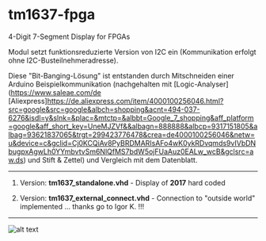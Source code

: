 # tm1637-fpga
4-Digit 7-Segment Display for FPGAs

Modul setzt funktionsreduzierte Version von I2C ein (Kommunikation erfolgt ohne I2C-Busteilnehmeradresse).

Diese "Bit-Banging-Lösung" ist entstanden durch Mitschneiden einer Arduino Beispielkommunikation (nachgehalten mit [Logic-Analyser](https://www.saleae.com/de [Aliexpress]https://de.aliexpress.com/item/4000100256046.html?src=google&src=google&albch=shopping&acnt=494-037-6276&isdl=y&slnk=&plac=&mtctp=&albbt=Google_7_shopping&aff_platform=google&aff_short_key=UneMJZVf&&albagn=888888&albcp=9317151805&albag=93621837065&trgt=299423776478&crea=de4000100256046&netw=u&device=c&gclid=Cj0KCQiAv8PyBRDMARIsAFo4wK0ykRDvqmds9vIVbDNbugpxAgwLh0YYmbvtvSm6NlQfMS7bdW5ojFUaAuz0EALw_wcB&gclsrc=aw.ds) und Stift & Zettel) und Vergleich mit dem Datenblatt.

<!--Todo (... dahingehende Änderungsversuche machen Probleme mit wertwillkürlicher Anzeige !!! Problem: voneinander (un)abhängige Clocks ... Hardwarequarz hierbei: **25 MHz**)-->

---

1. Version: **tm1637_standalone.vhd** - Display of **2017** hard coded

2. Version: **tm1637_external_connect.vhd** - Connection to "outside world" implemented ... thanks go to Igor K. !!! 

---

![alt text](https://i.ebayimg.com/images/g/qf8AAOSw301aUlaS/s-l400.jpg "TM1637")
